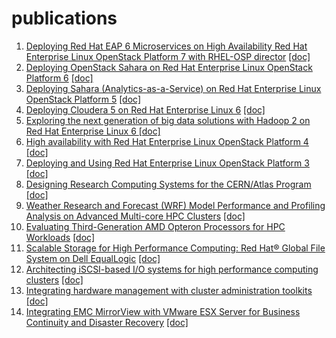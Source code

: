 # publications

1. [Deploying Red Hat EAP 6 Microservices on High Availability Red Hat Enterprise Linux OpenStack Platform 7 with RHEL-OSP director](https://access.redhat.com/node/1610453/40) [[doc]](doc/ra_rhelosp7_FINAL.pdf)
1. [Deploying OpenStack Sahara on Red Hat Enterprise Linux OpenStack Platform 6](https://access.redhat.com/sites/default/files/attachments/sahara_osp6_final_04282015.pdf) [[doc]](doc/sahara_osp6_final_04282015.pdf)
1. [Deploying Sahara (Analytics-as-a-Service) on Red Hat Enterprise Linux OpenStack Platform 5](http://www.redhat.com/en/files/resources/en-rhel-deploying-sahara-100914.pdf) [[doc]](doc/en-rhel-deploying-sahara-100914.pdf)
1. [Deploying Cloudera 5 on Red Hat Enterprise Linux 6](https://www.redhat.com/en/files/resources/en-rhel-deploying-cloudera-rhel-6.pdf) [[doc]](doc/en-rhel-deploying-cloudera-rhel-6.pdf)
1. [Exploring the next generation of big data solutions with Hadoop 2 on Red Hat Enterprise Linux 6 ](http://www.redhat.com/en/files/resources/en-rhel-exploring-next-generation-big-data-solutions-hadoop-2.pdf) [[doc]](doc/en-rhel-exploring-next-generation-big-data-solutions-hadoop-2.pdf)
1. [High availability with Red Hat Enterprise Linux OpenStack Platform 4](http://www.redhat.com/en/files/resources/en-high-availability-with-red-hat-enterprise-linux-openstack-platform-4.pdf) [[doc]](doc/en-high-availability-with-red-hat-enterprise-linux-openstack-platform-4.pdf)
1. [Deploying and Using Red Hat Enterprise Linux OpenStack Platform 3](https://access.redhat.com/sites/default/files/attachments/rhelosp3_final_13_08_17.pdf) [[doc]](doc/rhelosp3_FINAL_130817.pdf)
1. [Designing Research Computing Systems for the CERN/Atlas Program](http://www.dell.com/Downloads/Global/Power/ps4q09-20100175-Stemple.pdf) [[doc]](doc/ps4q09-20100175-Stemple.pdf)
1. [Weather Research and Forecast (WRF) Model  Performance and Profiling Analysis on Advanced Multi-core HPC Clusters](http://www.hpcadvisorycouncil.com/pdf/2009%20LCI%20International%20-%20WRF%20Model.pdf) [[doc]](doc/2009_LCI_WRF_Model.pdf)
1. [Evaluating Third-Generation AMD Opteron Processors for HPC Workloads](http://www.dell.com/Downloads/Global/Power/ps4q08-20080427-Liberman.pdf) [[doc]](doc/ps4q08-20080427-Liberman.pdf)
1. [Scalable Storage for High Performance Computing: Red Hat® Global File System on Dell EqualLogic](http://www.dell.com/downloads/global/solutions/dell_equal_logic.pdf) [[doc]](doc/dell_equal_logic.pdf)
1. [Architecting iSCSI-based I/O systems for high performance computing clusters](http://ieeexplore.ieee.org/xpl/login.jsp?tp=&arnumber=5289138&url=http%3A%2F%2Fieeexplore.ieee.org%2Fstamp%2Fstamp.jsp%3Ftp%3D%26arnumber%3D5289138) [[doc]](doc/iscsi.pdf)
1. [Integrating hardware management with cluster administration toolkits](http://dl.acm.org/citation.cfm?id=1545007.1545090&coll=DL&dl=GUIDE) [[doc]](doc/hw_toolkit.pdf)
1. [Integrating EMC MirrorView with VMware ESX Server for Business Continuity and Disaster Recovery](http://www.dell.com/downloads/global/power/ps4q06-20060374-Liberman-OE.pdf) [[doc]](doc/ps4q06-20060374-Liberman-OE.pdf)

